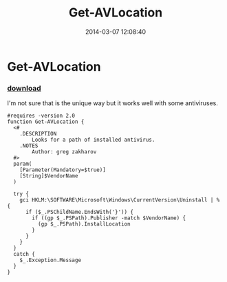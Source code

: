 ﻿---
pid:            4964
parent:         0
children:       
poster:         greg zakharov
title:          Get-AVLocation
date:           2014-03-07 12:08:40
description:    I'm not sure that is the unique way but it works well with some antiviruses.
format:         posh
---

# Get-AVLocation

### [download](4964.ps1)  

I'm not sure that is the unique way but it works well with some antiviruses.

```posh
#requires -version 2.0
function Get-AVLocation {
  <#
    .DESCRIPTION
        Looks for a path of installed antivirus.
    .NOTES
        Author: greg zakharov
  #>
  param(
    [Parameter(Mandatory=$true)]
    [String]$VendorName
  )
  
  try {
    gci HKLM:\SOFTWARE\Microsoft\Windows\CurrentVersion\Uninstall | % {
      if ($_.PSChildName.EndsWith('}')) {
        if ((gp $_.PSPath).Publisher -match $VendorName) {
          (gp $_.PSPath).InstallLocation
        }
      }
    }
  }
  catch {
    $_.Exception.Message
  }
}
```
